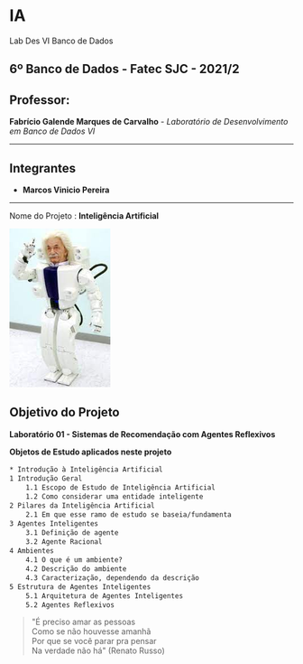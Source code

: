 # IA
 Lab Des VI Banco de Dados

## 6º Banco de Dados - Fatec SJC - 2021/2

## Professor:  

**Fabrício Galende Marques de Carvalho** - *Laboratório de Desenvolvimento em Banco de Dados VI*   

---------------------------------------------------------------
## Integrantes
* **Marcos Vinicio Pereira**

---------------------------------------------------------------
Nome do Projeto : **Inteligência Artificial**     

![IA](https://github.com/MarcosVP-Fatec/IA/blob/c7b036fe0df4a43c8dd3ee7ebf2e9370775e5b35/images/ia.jpg?raw=true)  

## Objetivo do Projeto  

**Laboratório 01 - Sistemas de Recomendação com Agentes Reflexivos**

  **Objetos de Estudo aplicados neste projeto**

    * Introdução à Inteligência Artificial
    1 Introdução Geral
        1.1	Escopo de Estudo de Inteligência Artificial
        1.2	Como considerar uma entidade inteligente
    2 Pilares da Inteligência Artificial
        2.1	Em que esse ramo de estudo se baseia/fundamenta
    3 Agentes Inteligentes
        3.1 Definição de agente
        3.2 Agente Racional
    4 Ambientes
        4.1 O que é um ambiente?
        4.2 Descrição do ambiente
        4.3 Caracterização, dependendo da descrição
    5 Estrutura de Agentes Inteligentes
        5.1 Arquitetura de Agentes Inteligentes
        5.2 Agentes Reflexivos


> "É preciso amar as pessoas  
> Como se não houvesse amanhã  
> Por que se você parar pra pensar  
> Na verdade não há"  (Renato Russo)


